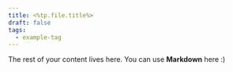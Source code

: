 ```yaml
---
title: <%tp.file.title%>
draft: false
tags:
  - example-tag
---
```


The rest of your content lives here. You can use **Markdown** here :)